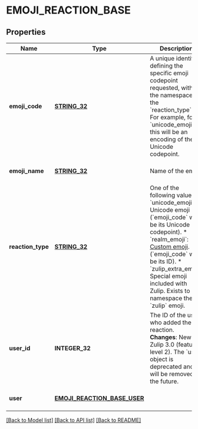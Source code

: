 # EMOJI_REACTION_BASE

## Properties
Name | Type | Description | Notes
------------ | ------------- | ------------- | -------------
**emoji_code** | [**STRING_32**](STRING_32.md) | A unique identifier, defining the specific emoji codepoint requested, within the namespace of the &#x60;reaction_type&#x60;.  For example, for &#x60;unicode_emoji&#x60;, this will be an encoding of the Unicode codepoint.  | [optional] [default to null]
**emoji_name** | [**STRING_32**](STRING_32.md) | Name of the emoji.  | [optional] [default to null]
**reaction_type** | [**STRING_32**](STRING_32.md) | One of the following values:  * &#x60;unicode_emoji&#x60;: Unicode emoji (&#x60;emoji_code&#x60; will be its Unicode   codepoint). * &#x60;realm_emoji&#x60;: [Custom emoji](/help/add-custom-emoji).   (&#x60;emoji_code&#x60; will be its ID). * &#x60;zulip_extra_emoji&#x60;: Special emoji included with Zulip.  Exists to   namespace the &#x60;zulip&#x60; emoji.  | [optional] [default to null]
**user_id** | **INTEGER_32** | The ID of the user who added the reaction.  **Changes**: New in Zulip 3.0 (feature level 2). The &#x60;user&#x60; object is deprecated and will be removed in the future.  | [optional] [default to null]
**user** | [**EMOJI_REACTION_BASE_USER**](EmojiReactionBase_user.md) |  | [optional] [default to null]

[[Back to Model list]](../README.md#documentation-for-models) [[Back to API list]](../README.md#documentation-for-api-endpoints) [[Back to README]](../README.md)


